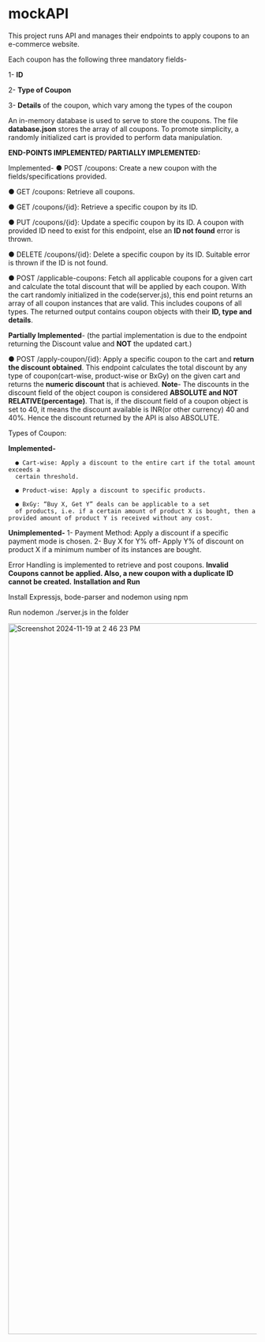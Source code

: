 # mockAPI

This project runs API and manages their endpoints to apply coupons to an e-commerce website.

Each coupon has the following three mandatory fields-

  1- **ID**
  
  2- **Type of Coupon**
  
  3- **Details** of the coupon, which vary among the types of the coupon

An in-memory database is used to serve to store the coupons. The file **database.json** stores the array of all coupons.  To promote simplicity, a randomly initialized cart is provided to perform data manipulation.


**END-POINTS IMPLEMENTED/ PARTIALLY IMPLEMENTED:**



Implemented-
● POST /coupons: Create a new coupon with the fields/specifications provided.

● GET /coupons: Retrieve all coupons.

● GET /coupons/{id}: Retrieve a specific coupon by its ID.

● PUT /coupons/{id}: Update a specific coupon by its ID. A coupon with provided ID need to exist for this endpoint, else an **ID not found** error is thrown.

● DELETE /coupons/{id}: Delete a specific coupon by its ID. Suitable error is thrown if the ID is not found.

● POST /applicable-coupons: Fetch all applicable coupons for a given cart and
calculate the total discount that will be applied by each coupon. With the cart randomly initialized in the code(server.js), this end point returns an array of all coupon instances that are valid. This includes coupons of all types. The returned output contains coupon objects with their **ID, type and details**.


**Partially Implemented**- (the partial implementation is due to the endpoint returning the Discount value and **NOT** the updated cart.)


● POST /apply-coupon/{id}: Apply a specific coupon to the cart and **return the discount obtained**. This endpoint calculates the total discount by any type of coupon(cart-wise, product-wise or BxGy) on the given cart and returns the **numeric discount** that is achieved.
 **Note**- The discounts in the discount field of the object coupon is considered **ABSOLUTE and NOT RELATIVE(percentage)**. That is, if the discount field of a coupon object is set to 40, it means the discount available is INR(or other currency) 40 and 40%. Hence the discount returned by the API is also ABSOLUTE.

Types of Coupon:

  **Implemented-**
  
      ● Cart-wise: Apply a discount to the entire cart if the total amount exceeds a
      certain threshold.
      
      ● Product-wise: Apply a discount to specific products.
      
      ● BxGy: “Buy X, Get Y” deals can be applicable to a set
      of products, i.e. if a certain amount of product X is bought, then a provided amount of product Y is received without any cost.
      
 **Unimplemented-**
      1- Payment Method: Apply a discount if a specific payment mode is chosen.
      2- Buy X for Y% off- Apply Y% of discount on product X if a minimum number of its instances are bought.

  Error Handling is implemented to retrieve and post coupons. **Invalid Coupons cannot be applied. Also, a new coupon with a duplicate ID cannot be created.**
**Installation and Run**

Install Expressjs, bode-parser and nodemon using npm

Run nodemon ./server.js in the folder

<img width="1440" alt="Screenshot 2024-11-19 at 2 46 23 PM" src="https://github.com/user-attachments/assets/4214a496-09f8-4cfd-ba26-8e7084c3f86c">

